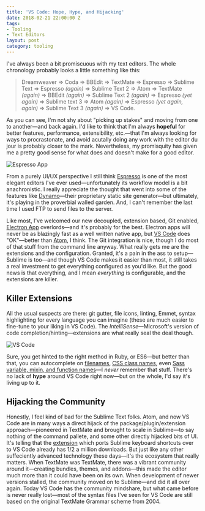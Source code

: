 ```yaml
---
title: 'VS Code: Hope, Hype, and Hijacking'
date: 2018-02-21 22:00:00 Z
tags:
- Tooling
- Text Editors
layout: post
category: tooling
---
```


I've always been a bit promiscuous with my text editors. The whole chronology probably looks a little something like this:

> Dreamweaver => Coda => BBEdit => TextMate => Espresso => Sublime Text => Espresso _(again)_ => Sublime Text 2 => Atom => TextMate _(again)_ => BBEdit _(again)_ => Sublime Text 2 _(again)_ => Espresso _(yet again)_ => Sublime text 3 => Atom _(again)_ => Espresso _(yet again, again)_ => Sublime Text 3 _(again)_ => VS Code.

As you can see, I'm not shy about "picking up stakes" and moving from one to another—and back again. I'd like to think that I'm always **hopeful** for better features, performance, extensibility, etc.—that I'm always looking for ways to procrastonate, and avoid acutally doing any work with the editor du jour is probably closer to the mark. Nevertheless, my promisquity has given me a pretty good sense for what does and doesn't make for a good editor.

![Espresso App](/images/espresso.png)

From a purely UI/UX perspective I still think [Espresso](https://espressoapp.com) is one of the most elegant editors I've ever used—unfortunately its workflow model is a bit anachronistic. I really appreciate the thought that went into some of the features like [Dynamo](http://help.espressoapp.com/dynamo/)—their proprietary static site generator—but ultimately, it's playing in the proverbial walled garden. And, I can't remember the last time I used FTP to send files to the server.

Like most, I've welcomed our new decoupled, extension based, Git enabled, [Electron App](https://electronjs.org) overlords—and it's probably for the best. Electron apps will never be as blazingly fast as a well written native app, but [VS Code](https://code.visualstudio.com) does "OK"—better than [Atom](https://atom.io), I think. The Git integration is nice, though I do most of that stuff from the command line anyway. What really gets me are the extensions and the configuration. Granted, it's a pain in the ass to setup—Sublime is too—and though VS Code makes it easier than most, it still takes a real investment to get everything configured as you'd like. But the good news is that everything, and I mean _everything_ is configurable, and the extensions are killer.

## Killer Extensions

All the usual suspects are there: git gutter, file icons, linting, Emmet, syntax highlighting for every language you can imagine (these are much easier to fine-tune to your liking in VS Code). The _IntelliSense_—Microsoft's version of code completion/hinting—extensions are what really seal the deal though.

![VS Code](/images/vscode.png)

Sure, you get hinted to the right method in Ruby, or ES6—but better than that, you can autocomplete on [filenames](https://marketplace.visualstudio.com/items?itemName=christian-kohler.path-intellisense), [CSS class names](https://marketplace.visualstudio.com/items?itemName=Zignd.html-css-class-completion), even [Sass variable, mixin, and function names](https://marketplace.visualstudio.com/items?itemName=mrmlnc.vscode-scss)—I _never_ remember that stuff. There's no lack of **hype** around VS Code right now—but on the whole, I'd say it's living up to it.

## Hijacking the Community

Honestly, I feel kind of bad for the Sublime Text folks. Atom, and now VS Code are in many ways a direct hijack of the package/plugin/extension approach—pioneered in TextMate and brought to scale in Sublime—to say nothing of the command pallete, and some other directly hijacked bits of UI. It's telling that the [extension](https://marketplace.visualstudio.com/items?itemName=ms-vscode.sublime-keybindings) which ports Sublime keyboard shortcuts over to VS Code already has 1/2 a million downloads. But just like any other suffeciently advanced technology these days—it's the ecosystem that really matters. When TextMate was TextMate, there was a vibrant community around it—creating bundles, themes, and addons—this made the editor much more than it could have been on its own. When development of newer versions stalled, the community moved on to Sublime—and did it all over again. Today VS Code has the community mindshare, but what came before is never really lost—most of the syntax files I've seen for VS Code are still based on the original TextMate Grammar scheme from 2004.